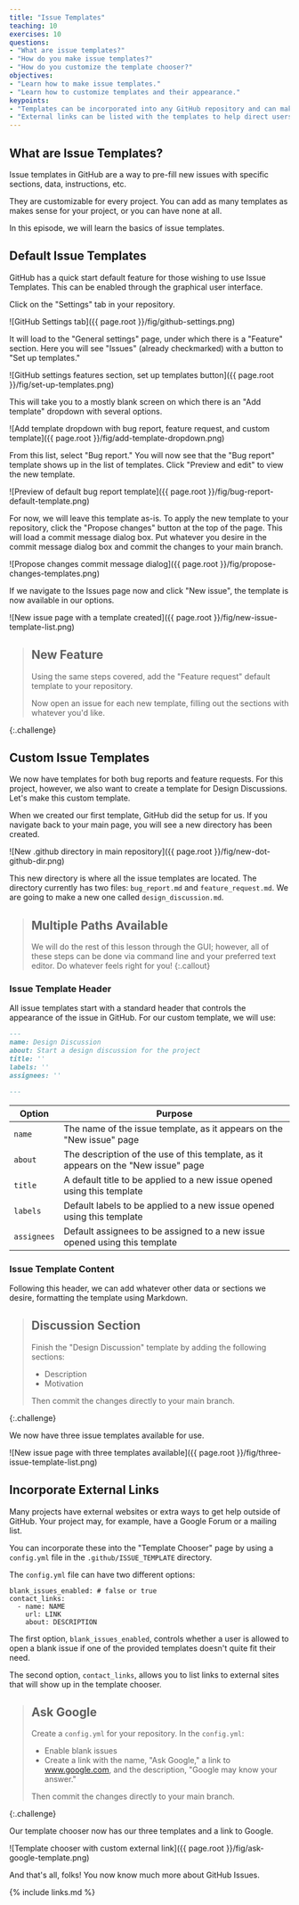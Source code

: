 ```yaml
---
title: "Issue Templates"
teaching: 10
exercises: 10
questions:
- "What are issue templates?"
- "How do you make issue templates?"
- "How do you customize the template chooser?"
objectives:
- "Learn how to make issue templates."
- "Learn how to customize templates and their appearance."
keypoints:
- "Templates can be incorporated into any GitHub repository and can make issue creation more structured."
- "External links can be listed with the templates to help direct users to external resources."
---
```


## What are Issue Templates?

Issue templates in GitHub are a way to pre-fill new issues with specific
sections, data, instructions, etc.

They are customizable for every project. You can add as many templates as
makes sense for your project, or you can have none at all.

In this episode, we will learn the basics of issue templates.

## Default Issue Templates

GitHub has a quick start default feature for those wishing to use Issue
Templates. This can be enabled through the graphical user interface.

Click on the "Settings" tab in your repository.

![GitHub Settings tab]({{ page.root }}/fig/github-settings.png)

It will load to the "General settings" page, under which there is a "Feature"
section. Here you will see "Issues" (already checkmarked) with a button to
"Set up templates."

![GitHub settings features section, set up templates button]({{ page.root }}/fig/set-up-templates.png)

This will take you to a mostly blank screen on which there is an "Add template"
dropdown with several options.

![Add template dropdown with bug report, feature request, and custom template]({{ page.root }}/fig/add-template-dropdown.png)

From this list, select "Bug report." You will now see that the "Bug report"
template shows up in the list of templates. Click "Preview and edit" to view
the new template.

![Preview of default bug report template]({{ page.root }}/fig/bug-report-default-template.png)

For now, we will leave this template as-is. To apply the new template to your
repository, click the "Propose changes" button at the top of the page. This
will load a commit message dialog box. Put whatever you desire in the
commit message dialog box and commit the changes to your main branch.

![Propose changes commit message dialog]({{ page.root }}/fig/propose-changes-templates.png)

If we navigate to the Issues page now and click "New issue", the template
is now available in our options.

![New issue page with a template created]({{ page.root }}/fig/new-issue-template-list.png)

> ## New Feature
>
> Using the same steps covered, add the "Feature request" default template
> to your repository.
> 
> Now open an issue for each new template, filling out the sections with
> whatever you'd like.
>
{:.challenge}

## Custom Issue Templates

We now have templates for both bug reports and feature requests. For this
project, however, we also want to create a template for Design Discussions.
Let's make this custom template.

When we created our first template, GitHub did the setup for us. If you
navigate back to your main page, you will see a new
directory has been created.

![New .github directory in main repository]({{ page.root }}/fig/new-dot-github-dir.png)

This new directory is where all the issue templates are located. The directory
currently has two files: `bug_report.md` and `feature_request.md`. We are going
to make a new one called `design_discussion.md`.

> ## Multiple Paths Available
> We will do the rest of this lesson through the GUI; however, all of these
> steps can be done via command line and your preferred text editor.
> Do whatever feels right for you!
{:.callout}

### Issue Template Header

All issue templates start with a standard header that controls the appearance
of the issue in GitHub. For our custom template, we will use:

```markdown
---
name: Design Discussion
about: Start a design discussion for the project
title: ''
labels: ''
assignees: ''

---
```

| Option | Purpose |
| ------ | ------- |
| `name` | The name of the issue template, as it appears on the "New issue" page |
| `about` | The description of the use of this template, as it appears on the "New issue" page |
| `title` | A default title to be applied to a new issue opened using this template |
| `labels` | Default labels to be applied to a new issue opened using this template |
| `assignees` | Default assignees to be assigned to a new issue opened using this template |

### Issue Template Content

Following this header, we can add whatever other data or sections we desire,
formatting the template using Markdown.

> ## Discussion Section
>
> Finish the "Design Discussion" template by adding the following sections:
>
> * Description
> * Motivation
>
> Then commit the changes directly to your main branch.
>
{:.challenge}

We now have three issue templates available for use.

![New issue page with three templates available]({{ page.root }}/fig/three-issue-template-list.png)

## Incorporate External Links

Many projects have external websites or extra ways to get help outside of
GitHub. Your project may, for example, have a Google Forum or a mailing list.

You can incorporate these into the "Template Chooser" page by using a
`config.yml` file in the `.github/ISSUE_TEMPLATE` directory.

The `config.yml` file can have two different options:

```
blank_issues_enabled: # false or true
contact_links:
  - name: NAME
    url: LINK
    about: DESCRIPTION

```

The first option, `blank_issues_enabled`, controls whether a user is allowed
to open a blank issue if one of the provided templates doesn't quite fit their
need.

The second option, `contact_links`, allows you to list links to external sites
that will show up in the template chooser.

> ## Ask Google
>
> Create a `config.yml` for your repository. In the `config.yml`:
>
> * Enable blank issues
> * Create a link with the name, "Ask Google," a link to www.google.com, and the description, "Google may know your answer."
>
> Then commit the changes directly to your main branch.
>
{:.challenge}

Our template chooser now has our three templates and a link to Google.

![Template chooser with custom external link]({{ page.root }}/fig/ask-google-template.png)

And that's all, folks! You now know much more about GitHub Issues.

{% include links.md %}

